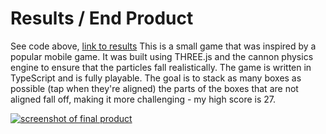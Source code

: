 # Results / End Product
See code above, [link to results](https://silly-torvalds-4e6a47.netlify.app/)
This is a small game that was inspired by a popular mobile game. It was built using THREE.js and the cannon physics engine to ensure that the particles fall realistically. The game is written in TypeScript and is fully playable. The goal is to stack as many boxes as possible (tap when they're aligned) the parts of the boxes that are not aligned fall off, making it more challenging - my high score is 27.

[![screenshot of final product](https://lh3.googleusercontent.com/u/0/drive-viewer/AFDK6gM2D6DTX9LsaPoIJcxmJPhUpk0oqtBjSAm_pbz_9v19bxJP0htOLURcr7Lb9JoFz7imPY0umPotMaA2_blBC43ZGJ9R=w2880-h1642)](https://silly-torvalds-4e6a47.netlify.app/)
